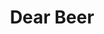 ---
pid: LS46
title: Dear Beer
location_transcription: in front of Whole Foods
zipcode: '19130'
outside_phl: 
neighborhood: Art Museum,Francisville
age: '23'
age_range: 20-29
instagram: 
image_file_name: LS_46.jpg
proposal_transcription: For all your needs.
topic: Food,Unknown,Uplifting
topic_summary: 0, 0, 0
type: Sculpture Statue,Other No Form,Image
keywords_other: beer
credit: Kusal
image_labels: 
twitter: 
facebook: 
permalink: "/monuments/ls46/"
layout: item-page
---